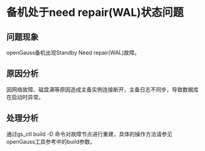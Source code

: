 # 备机处于need repair\(WAL\)状态问题

## 问题现象<a name="section19264812163110"></a>

openGauss备机出现Standby Need repair\(WAL\)故障。

## 原因分析<a name="section31031614204014"></a>

因网络故障、磁盘满等原因造成主备实例连接断开，主备日志不同步，导致数据库在启动时异常。

## 处理分析<a name="section12618818144413"></a>

通过gs\_ctl build -D 命令对故障节点进行重建，具体的操作方法请参见openGauss工具参考中的build参数。
